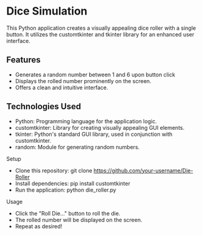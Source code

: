 # Dice Simulation 

This Python application creates a visually appealing dice roller with a single button. It utilizes the customtkinter and tkinter library for an enhanced user interface.

## Features

* Generates a random number between 1 and 6 upon button click
* Displays the rolled number prominently on the screen.
* Offers a clean and intuitive interface.

## Technologies Used

* Python: Programming language for the application logic.
* customtkinter: Library for creating visually appealing GUI elements.
*  tkinter: Python's standard GUI library, used in conjunction with customtkinter.
* random: Module for generating random numbers.

Setup

* Clone this repository: git clone https://github.com/your-username/Die-Roller
* Install dependencies: pip install customtkinter
* Run the application: python die_roller.py

Usage

* Click the "Roll Die..." button to roll the die.
* The rolled number will be displayed on the screen.
* Repeat as desired!
